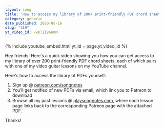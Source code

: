 ```yaml
---
layout: song
title: 'How to access my library of 200+ print-friendly PDF chord sheets'
category: generic
date_published: 2020-08-16
slug: "319"
yt_video_id: -wUT2i9GHmM
---
```


<!-- patreon_lesson_available: true
patreon_lesson_url: https://www.patreon.com/posts/32888140 -->

{% include youtube_embed.html yt_id = page.yt_video_id %}

Hey friends! Here's a quick video showing you how you can get access to my library of over 200 print-friendly PDF chord sheets, each of which pairs with one of my video guitar lessons on my YouTube channel.

Here's how to access the library of PDFs yourself:

1. Sign up @ <a href="https://patreon.com/songnotes">patreon.com/songnotes</a>
2. You'll get notified of new PDFs via email, which link you to Patreon to download
3. Browse all my past lessons @ <a href="https://playsongnotes.com">playsongnotes.com</a>, where each lesson page links back to the corresponding Patreon page with the attached PDF.

Thanks!

